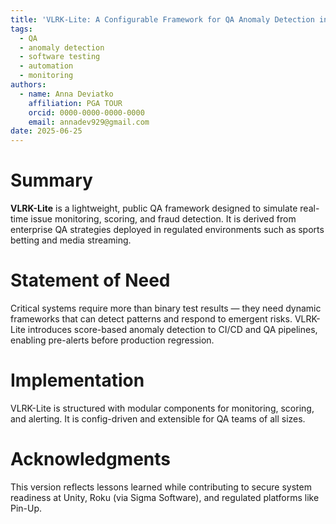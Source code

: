 ```yaml
---
title: 'VLRK-Lite: A Configurable Framework for QA Anomaly Detection in High-Risk Systems'
tags:
  - QA
  - anomaly detection
  - software testing
  - automation
  - monitoring
authors:
  - name: Anna Deviatko
    affiliation: PGA TOUR
    orcid: 0000-0000-0000-0000
    email: annadev929@gmail.com
date: 2025-06-25
---
```


# Summary

**VLRK-Lite** is a lightweight, public QA framework designed to simulate real-time issue monitoring, scoring, and fraud detection. It is derived from enterprise QA strategies deployed in regulated environments such as sports betting and media streaming.

# Statement of Need

Critical systems require more than binary test results — they need dynamic frameworks that can detect patterns and respond to emergent risks. VLRK-Lite introduces score-based anomaly detection to CI/CD and QA pipelines, enabling pre-alerts before production regression.

# Implementation

VLRK-Lite is structured with modular components for monitoring, scoring, and alerting. It is config-driven and extensible for QA teams of all sizes.

# Acknowledgments

This version reflects lessons learned while contributing to secure system readiness at Unity, Roku (via Sigma Software), and regulated platforms like Pin-Up.

